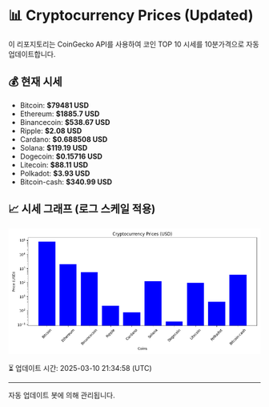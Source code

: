 
# 📊 Cryptocurrency Prices (Updated)

이 리포지토리는 CoinGecko API를 사용하여 코인 TOP 10 시세를 10분가격으로 자동 업데이트합니다.

## 💰 현재 시세
- Bitcoin: **$79481 USD**
- Ethereum: **$1885.7 USD**
- Binancecoin: **$538.67 USD**
- Ripple: **$2.08 USD**
- Cardano: **$0.688508 USD**
- Solana: **$119.19 USD**
- Dogecoin: **$0.15716 USD**
- Litecoin: **$88.11 USD**
- Polkadot: **$3.93 USD**
- Bitcoin-cash: **$340.99 USD**

## 📈 시세 그래프 (로그 스케일 적용)
![Crypto Prices](crypto_prices.png)

⏳ 업데이트 시간: 2025-03-10 21:34:58 (UTC)

---
자동 업데이트 봇에 의해 관리됩니다.

